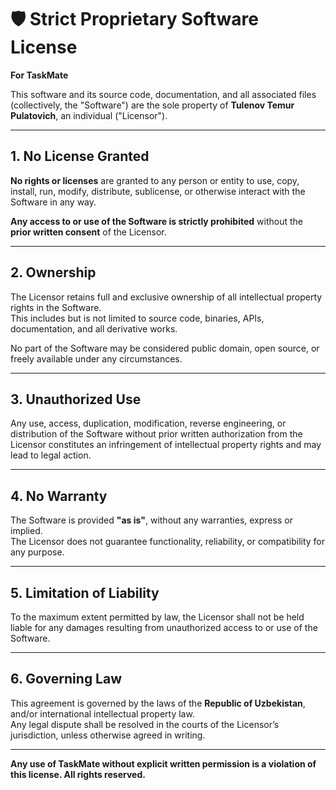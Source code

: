 # 🛡️ Strict Proprietary Software License  
**For TaskMate**

This software and its source code, documentation, and all associated files (collectively, the "Software") are the sole property of **Tulenov Temur Pulatovich**, an individual ("Licensor").

---

## 1. No License Granted

**No rights or licenses** are granted to any person or entity to use, copy, install, run, modify, distribute, sublicense, or otherwise interact with the Software in any way.

**Any access to or use of the Software is strictly prohibited** without the **prior written consent** of the Licensor.

---

## 2. Ownership

The Licensor retains full and exclusive ownership of all intellectual property rights in the Software.  
This includes but is not limited to source code, binaries, APIs, documentation, and all derivative works.

No part of the Software may be considered public domain, open source, or freely available under any circumstances.

---

## 3. Unauthorized Use

Any use, access, duplication, modification, reverse engineering, or distribution of the Software without prior written authorization from the Licensor constitutes an infringement of intellectual property rights and may lead to legal action.

---

## 4. No Warranty

The Software is provided **"as is"**, without any warranties, express or implied.  
The Licensor does not guarantee functionality, reliability, or compatibility for any purpose.

---

## 5. Limitation of Liability

To the maximum extent permitted by law, the Licensor shall not be held liable for any damages resulting from unauthorized access to or use of the Software.

---

## 6. Governing Law

This agreement is governed by the laws of the **Republic of Uzbekistan**, and/or international intellectual property law.  
Any legal dispute shall be resolved in the courts of the Licensor’s jurisdiction, unless otherwise agreed in writing.

---

**Any use of TaskMate without explicit written permission is a violation of this license. All rights reserved.**
